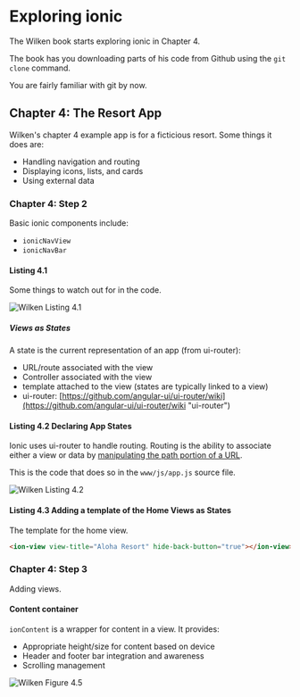 # Exploring ionic

The Wilken book starts exploring ionic in Chapter 4.

The book has you downloading parts of his code from Github using the `git clone` command.

You are fairly familiar with git by now.

## Chapter 4: The Resort App

Wilken's chapter 4 example app is for a ficticious resort. Some things it does are:

* Handling navigation and routing
* Displaying icons, lists, and cards
* Using external data

### Chapter 4: Step 2

Basic ionic components include:

* `ionicNavView`
* `ionicNavBar`

#### Listing 4.1

Some things to watch out for in the code.

![Wilken Listing 4.1](http://i39.photobucket.com/albums/e188/ahuimanu/Listing4-1_zpsofxp9nt2.png "Wilken Listing 4.1")

##### Views as States

A state is the current representation of an app (from ui-router):

* URL/route associated with the view
* Controller associated with the view
* template attached to the view (states are typically linked to a view)
* ui-router: [https://github.com/angular-ui/ui-router/wiki](https://github.com/angular-ui/ui-router/wiki "ui-router")

#### Listing 4.2 Declaring App States

Ionic uses ui-router to handle routing. Routing is the ability to associate either a view or data by [manipulating the path portion of a URL](https://doepud.co.uk/blog/anatomy-of-a-url "Anatomy of a URL").

This is the code that does so in the `www/js/app.js` source file.

![Wilken Listing 4.2](http://i39.photobucket.com/albums/e188/ahuimanu/Listing4-2_zpsx8bvgfs6.png "Wilken Listing 4.2")

#### Listing 4.3 Adding a template of the Home Views as States

The template for the home view.

```html
<ion-view view-title="Aloha Resort" hide-back-button="true"></ion-view>
```
### Chapter 4: Step 3

Adding views.

#### Content container

`ionContent` is a wrapper for content in a view. It provides:

* Appropriate height/size for content based on device
* Header and footer bar integration and awareness
* Scrolling management

![Wilken Figure 4.5](http://i39.photobucket.com/albums/e188/ahuimanu/Figure4-5_zps8zgvujcm.png "Wilken Figure 4.5")
